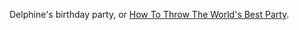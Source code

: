 <!--
.. title: New Pictures
.. date: 2010-06-15 22:41:52
.. author: Amy Brown
-->

Delphine's birthday party, or <a href="http://www.latte.ca/pics/2010/0515/">How
To Throw The World's Best Party</a>.



